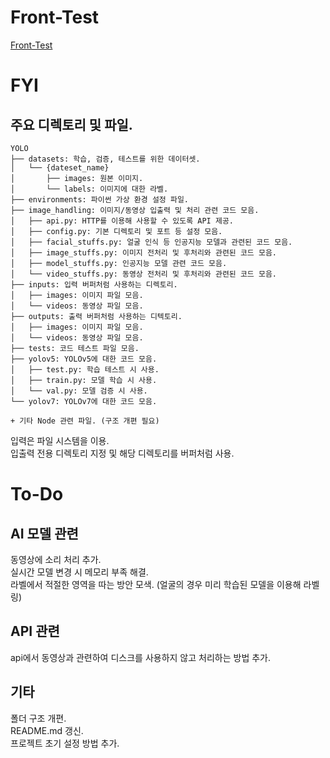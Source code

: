 # **Front-Test**
[Front-Test](https://mosaist.github.io/Mosaist/front/templates/html/index.html)

# **FYI**
## **주요 디렉토리 및 파일.**
```
YOLO
├── datasets: 학습, 검증, 테스트를 위한 데이터셋.
│   └── {dateset_name}
│       ├── images: 원본 이미지.
│       └── labels: 이미지에 대한 라벨.
├── environments: 파이썬 가상 환경 설정 파일.
├── image_handling: 이미지/동영상 입출력 및 처리 관련 코드 모음.
│   ├── api.py: HTTP를 이용해 사용할 수 있도록 API 제공.
│   ├── config.py: 기본 디렉토리 및 포트 등 설정 모음.
│   ├── facial_stuffs.py: 얼굴 인식 등 인공지능 모델과 관련된 코드 모음.
│   ├── image_stuffs.py: 이미지 전처리 및 후처리와 관련된 코드 모음.
│   ├── model_stuffs.py: 인공지능 모델 관련 코드 모음.
│   └── video_stuffs.py: 동영상 전처리 및 후처리와 관련된 코드 모음.
├── inputs: 입력 버퍼처럼 사용하는 디렉토리.
│   ├── images: 이미지 파일 모음.
│   └── videos: 동영상 파일 모음.
├── outputs: 출력 버퍼처럼 사용하는 디텍토리.
│   ├── images: 이미지 파일 모음.
│   └── videos: 동영상 파일 모음.
├── tests: 코드 테스트 파일 모음.
├── yolov5: YOLOv5에 대한 코드 모음.
│   ├── test.py: 학습 테스트 시 사용.
│   ├── train.py: 모델 학습 시 사용.
│   └── val.py: 모델 검증 시 사용.
└── yolov7: YOLOv7에 대한 코드 모음.

+ 기타 Node 관련 파일. (구조 개편 필요)
```

입력은 파일 시스템을 이용.  
입출력 전용 디렉토리 지정 및 해당 디렉토리를 버퍼처럼 사용.  

# **To-Do**
## AI 모델 관련 
동영상에 소리 처리 추가.  
실시간 모델 변경 시 메모리 부족 해결.  
라벨에서 적절한 영역을 따는 방안 모색. (얼굴의 경우 미리 학습된 모델을 이용해 라벨링)  

## API 관련
api에서 동영상과 관련하여 디스크를 사용하지 않고 처리하는 방법 추가.  

## 기타
폴더 구조 개편.  
README.md 갱신.  
프로젝트 초기 설정 방법 추가.  
